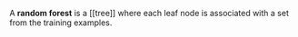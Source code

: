 A **random forest** is a [[tree]] where each leaf node is associated with a set from the training examples. 